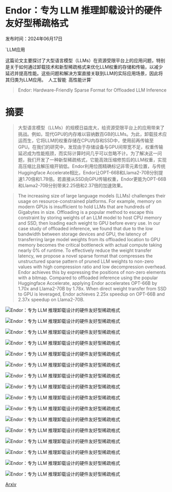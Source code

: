 # Endor：专为 LLM 推理卸载设计的硬件友好型稀疏格式

发布时间：2024年06月17日

`LLM应用

这篇论文主要探讨了大型语言模型（LLMs）在资源受限平台上的应用问题，特别是关于如何通过卸载技术和新型稀疏格式来优化LLM权重的存储和传输，以减少延迟并提高性能。这些问题和解决方案直接关联到LLM的实际应用场景，因此将其归类为LLM应用。` `人工智能` `高性能计算`

> Endor: Hardware-Friendly Sparse Format for Offloaded LLM Inference

# 摘要

> 大型语言模型（LLMs）的规模日益庞大，给资源受限平台上的应用带来了挑战。例如，现代GPU的内存难以容纳数百GB的LLMs。为此，卸载技术应运而生，它将LLM的权重存储在CPU内存和SSD中，使用前再传输至GPU。在我们的研究中，发现由于存储设备与GPU间带宽不足，权重传输延迟成为性能瓶颈，而实际计算时间几乎可以忽略不计。为了解决这一问题，我们开发了一种新型稀疏格式，它能高效压缩修剪后的LLM权重，实现高压缩比且解压缩开销低。Endor利用位图精确标记非零元素位置，与传统Huggingface Accelerate相比，Endor让OPT-66B和Llama2-70B分别提速1.70倍和1.78倍。若直接从SSD向GPU传输权重，Endor更能为OPT-66B和Llama2-70B分别带来2.25倍和2.37倍的加速效果。

> The increasing size of large language models (LLMs) challenges their usage on resource-constrained platforms. For example, memory on modern GPUs is insufficient to hold LLMs that are hundreds of Gigabytes in size. Offloading is a popular method to escape this constraint by storing weights of an LLM model to host CPU memory and SSD, then loading each weight to GPU before every use. In our case study of offloaded inference, we found that due to the low bandwidth between storage devices and GPU, the latency of transferring large model weights from its offloaded location to GPU memory becomes the critical bottleneck with actual compute taking nearly 0% of runtime. To effectively reduce the weight transfer latency, we propose a novel sparse format that compresses the unstructured sparse pattern of pruned LLM weights to non-zero values with high compression ratio and low decompression overhead. Endor achieves this by expressing the positions of non-zero elements with a bitmap. Compared to offloaded inference using the popular Huggingface Accelerate, applying Endor accelerates OPT-66B by 1.70x and Llama2-70B by 1.78x. When direct weight transfer from SSD to GPU is leveraged, Endor achieves 2.25x speedup on OPT-66B and 2.37x speedup on Llama2-70B.

![Endor：专为 LLM 推理卸载设计的硬件友好型稀疏格式](../../../paper_images/2406.11674/x1.png)

![Endor：专为 LLM 推理卸载设计的硬件友好型稀疏格式](../../../paper_images/2406.11674/x2.png)

![Endor：专为 LLM 推理卸载设计的硬件友好型稀疏格式](../../../paper_images/2406.11674/x3.png)

![Endor：专为 LLM 推理卸载设计的硬件友好型稀疏格式](../../../paper_images/2406.11674/x4.png)

![Endor：专为 LLM 推理卸载设计的硬件友好型稀疏格式](../../../paper_images/2406.11674/x5.png)

![Endor：专为 LLM 推理卸载设计的硬件友好型稀疏格式](../../../paper_images/2406.11674/x6.png)

![Endor：专为 LLM 推理卸载设计的硬件友好型稀疏格式](../../../paper_images/2406.11674/x7.png)

![Endor：专为 LLM 推理卸载设计的硬件友好型稀疏格式](../../../paper_images/2406.11674/x8.png)

![Endor：专为 LLM 推理卸载设计的硬件友好型稀疏格式](../../../paper_images/2406.11674/fig8_final.png)

![Endor：专为 LLM 推理卸载设计的硬件友好型稀疏格式](../../../paper_images/2406.11674/fig9_final.png)

![Endor：专为 LLM 推理卸载设计的硬件友好型稀疏格式](../../../paper_images/2406.11674/fig10_final.png)

![Endor：专为 LLM 推理卸载设计的硬件友好型稀疏格式](../../../paper_images/2406.11674/fig11_final.png)

![Endor：专为 LLM 推理卸载设计的硬件友好型稀疏格式](../../../paper_images/2406.11674/x9.png)

![Endor：专为 LLM 推理卸载设计的硬件友好型稀疏格式](../../../paper_images/2406.11674/x10.png)

![Endor：专为 LLM 推理卸载设计的硬件友好型稀疏格式](../../../paper_images/2406.11674/x11.png)

![Endor：专为 LLM 推理卸载设计的硬件友好型稀疏格式](../../../paper_images/2406.11674/x12.png)

[Arxiv](https://arxiv.org/abs/2406.11674)